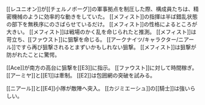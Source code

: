 [[レユニオン]]が[[チェルノボーグ]]の軍事拠点を制圧した際、構成員たちは、精密機械のように効率的な動きをしていた。
[[メフィスト]]の指揮は半ば錯乱状態の部下を無秩序にのさばらせているだけ。
[[メフィスト]]の性格によるところが大きい。
[[メフィスト]]は戦場のかく乱を命じられたと推測。
[[メフィスト]]は苛立ち、[[ファウスト]]に狙撃を命じる。
[[アークナイツ/キャラクター/ニアール]]ですら再び狙撃されるとまずいかもしれない狙撃。
[[メフィスト]]は狙撃が防がれたことに驚愕。

[[Ace]]が南方の高台に狙撃を[[E3]]に指示。
[[ファウスト]]に対して時間稼ぎ。
[[アーミヤ]]と[[E1]]は牽制。
[[E2]]は包囲網の突破を試みる。

[[ニアール]]と[[E4]]小隊が敵陣へ突入。
[[カジミエーシュ]]の[[騎士]]は強いらしい。